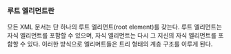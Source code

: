 ### 루트 엘리먼트란
 
 모든 XML 문서는 단 하나의 루트 엘리먼트(root element)를 갖는다. 루트 엘리먼트는 자식 엘리먼트를 포함할 수 있으며, 자식 엘리먼트는 다시 그 지신의 자식 엘리먼트를 포함할 수 있다. 이러한 방식으로 엘리머트들은 트리 형태의 계층 구조를 이루게 된다.